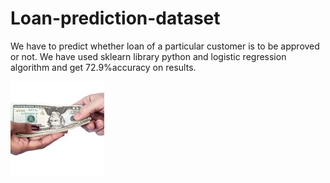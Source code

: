 # Loan-prediction-dataset

We have to predict whether loan of a particular customer is to be approved or not.
We have used sklearn library python and logistic regression algorithm and get 72.9%accuracy on results.

![picture](https://github.com/mohitkkr/Loan-prediction-dataset/blob/master/ss-150x150.jpg)
